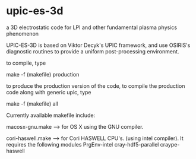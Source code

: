 # upic-es-3d
a 3D electrostatic code for LPI and other fundamental plasma physics phenomenon

UPIC-ES-3D is based on Viktor Decyk's UPIC framework, and use OSIRIS's diagnostic routines to provide a uniform post-processing environment.  

to compile, type

make -f (makefile) production

to produce the production version of the code, to compile the production code along with generic upic, type

make -f (makefile) all


Currently available makefile include:

macosx-gnu.make  --> for OS X using the GNU compiler.

cori-haswell.make --> for Cori HASWELL CPU's.  (using intel compiler).  It requires the following modules
    PrgEnv-intel
    cray-hdf5-parallel
    craype-haswell
